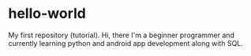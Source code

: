 # hello-world
My first repository (tutorial).
Hi, there I'm a beginner programmer and currently learning python and android app development along with SQL.
